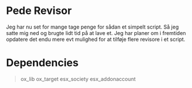 # Pede Revisor
<p>Jeg har nu set for mange tage penge for sådan et simpelt script. 
  Så jeg satte mig ned og brugte lidt tid på at lave et. 
  Jeg har planer om i fremtiden opdatere det endu mere evt mulighed for at tilføje flere revisore i et script.</p>

# Dependencies 
> ox_lib
> ox_target
> esx_society
> esx_addonaccount
